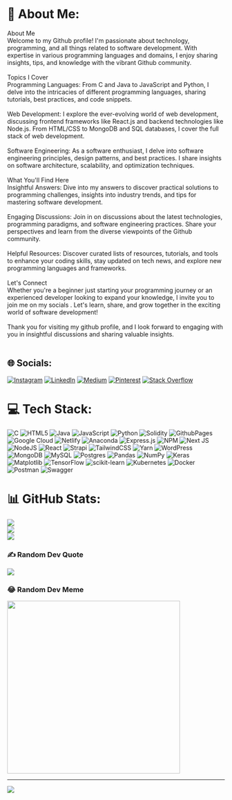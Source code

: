 # 💫 About Me:
About Me<br>Welcome to my Github profile! I'm passionate about technology, programming, and all things related to software development. With expertise in various programming languages and domains, I enjoy sharing insights, tips, and knowledge with the vibrant Github community.<br><br>Topics I Cover<br>Programming Languages: From C and Java to JavaScript and Python, I delve into the intricacies of different programming languages, sharing tutorials, best practices, and code snippets.<br><br>Web Development: I explore the ever-evolving world of web development, discussing frontend frameworks like React.js and backend technologies like Node.js. From HTML/CSS to MongoDB and SQL databases, I cover the full stack of web development.<br><br>Software Engineering: As a software enthusiast, I delve into software engineering principles, design patterns, and best practices. I share insights on software architecture, scalability, and optimization techniques.<br><br>What You'll Find Here<br>Insightful Answers: Dive into my answers to discover practical solutions to programming challenges, insights into industry trends, and tips for mastering software development.<br><br>Engaging Discussions: Join in on discussions about the latest technologies, programming paradigms, and software engineering practices. Share your perspectives and learn from the diverse viewpoints of the Github community.<br><br>Helpful Resources: Discover curated lists of resources, tutorials, and tools to enhance your coding skills, stay updated on tech news, and explore new programming languages and frameworks.<br><br>Let's Connect<br>Whether you're a beginner just starting your programming journey or an experienced developer looking to expand your knowledge, I invite you to join me on my socials . Let's learn, share, and grow together in the exciting world of software development!<br><br>Thank you for visiting my github profile, and I look forward to engaging with you in insightful discussions and sharing valuable insights.<br><br>


## 🌐 Socials:
[![Instagram](https://img.shields.io/badge/Instagram-%23E4405F.svg?logo=Instagram&logoColor=white)](https://instagram.com/thee._.freddyty) [![LinkedIn](https://img.shields.io/badge/LinkedIn-%230077B5.svg?logo=linkedin&logoColor=white)](https://linkedin.com/in/https://www.linkedin.com/in/fredrick-mutui-08647928a/overlay/about-this-profile/?lipi=urn%3Ali%3Apage%3Ad_flagship3_profile_view_base%3B1mWq2W3PQniEeeMSMlGIIg%3D%3D) [![Medium](https://img.shields.io/badge/Medium-12100E?logo=medium&logoColor=white)](https://medium.com/@@fredrickmutui640) [![Pinterest](https://img.shields.io/badge/Pinterest-%23E60023.svg?logo=Pinterest&logoColor=white)](https://pinterest.com/fredrickmutui) [![Stack Overflow](https://img.shields.io/badge/-Stackoverflow-FE7A16?logo=stack-overflow&logoColor=white)](https://stackoverflow.com/users/1178053) 

# 💻 Tech Stack:
![C](https://img.shields.io/badge/c-%2300599C.svg?style=plastic&logo=c&logoColor=white) ![HTML5](https://img.shields.io/badge/html5-%23E34F26.svg?style=plastic&logo=html5&logoColor=white) ![Java](https://img.shields.io/badge/java-%23ED8B00.svg?style=plastic&logo=openjdk&logoColor=white) ![JavaScript](https://img.shields.io/badge/javascript-%23323330.svg?style=plastic&logo=javascript&logoColor=%23F7DF1E) ![Python](https://img.shields.io/badge/python-3670A0?style=plastic&logo=python&logoColor=ffdd54) ![Solidity](https://img.shields.io/badge/Solidity-%23363636.svg?style=plastic&logo=solidity&logoColor=white) ![GithubPages](https://img.shields.io/badge/github%20pages-121013?style=plastic&logo=github&logoColor=white) ![Google Cloud](https://img.shields.io/badge/GoogleCloud-%234285F4.svg?style=plastic&logo=google-cloud&logoColor=white) ![Netlify](https://img.shields.io/badge/netlify-%23000000.svg?style=plastic&logo=netlify&logoColor=#00C7B7) ![Anaconda](https://img.shields.io/badge/Anaconda-%2344A833.svg?style=plastic&logo=anaconda&logoColor=white) ![Express.js](https://img.shields.io/badge/express.js-%23404d59.svg?style=plastic&logo=express&logoColor=%2361DAFB) ![NPM](https://img.shields.io/badge/NPM-%23CB3837.svg?style=plastic&logo=npm&logoColor=white) ![Next JS](https://img.shields.io/badge/Next-black?style=plastic&logo=next.js&logoColor=white) ![NodeJS](https://img.shields.io/badge/node.js-6DA55F?style=plastic&logo=node.js&logoColor=white) ![React](https://img.shields.io/badge/react-%2320232a.svg?style=plastic&logo=react&logoColor=%2361DAFB) ![Strapi](https://img.shields.io/badge/strapi-%232E7EEA.svg?style=plastic&logo=strapi&logoColor=white) ![TailwindCSS](https://img.shields.io/badge/tailwindcss-%2338B2AC.svg?style=plastic&logo=tailwind-css&logoColor=white) ![Yarn](https://img.shields.io/badge/yarn-%232C8EBB.svg?style=plastic&logo=yarn&logoColor=white) ![WordPress](https://img.shields.io/badge/WordPress-%23117AC9.svg?style=plastic&logo=WordPress&logoColor=white) ![MongoDB](https://img.shields.io/badge/MongoDB-%234ea94b.svg?style=plastic&logo=mongodb&logoColor=white) ![MySQL](https://img.shields.io/badge/mysql-%2300000f.svg?style=plastic&logo=mysql&logoColor=white) ![Postgres](https://img.shields.io/badge/postgres-%23316192.svg?style=plastic&logo=postgresql&logoColor=white) ![Pandas](https://img.shields.io/badge/pandas-%23150458.svg?style=plastic&logo=pandas&logoColor=white) ![NumPy](https://img.shields.io/badge/numpy-%23013243.svg?style=plastic&logo=numpy&logoColor=white) ![Keras](https://img.shields.io/badge/Keras-%23D00000.svg?style=plastic&logo=Keras&logoColor=white) ![Matplotlib](https://img.shields.io/badge/Matplotlib-%23ffffff.svg?style=plastic&logo=Matplotlib&logoColor=black) ![TensorFlow](https://img.shields.io/badge/TensorFlow-%23FF6F00.svg?style=plastic&logo=TensorFlow&logoColor=white) ![scikit-learn](https://img.shields.io/badge/scikit--learn-%23F7931E.svg?style=plastic&logo=scikit-learn&logoColor=white) ![Kubernetes](https://img.shields.io/badge/kubernetes-%23326ce5.svg?style=plastic&logo=kubernetes&logoColor=white) ![Docker](https://img.shields.io/badge/docker-%230db7ed.svg?style=plastic&logo=docker&logoColor=white) ![Postman](https://img.shields.io/badge/Postman-FF6C37?style=plastic&logo=postman&logoColor=white) ![Swagger](https://img.shields.io/badge/-Swagger-%23Clojure?style=plastic&logo=swagger&logoColor=white)
# 📊 GitHub Stats:
![](https://github-readme-stats.vercel.app/api?username=MEDDKFMF&theme=dark&hide_border=false&include_all_commits=false&count_private=false)<br/>
![](https://github-readme-streak-stats.herokuapp.com/?user=MEDDKFMF&theme=dark&hide_border=false)<br/>
![](https://github-readme-stats.vercel.app/api/top-langs/?username=MEDDKFMF&theme=dark&hide_border=false&include_all_commits=false&count_private=false&layout=compact)

### ✍️ Random Dev Quote
![](https://quotes-github-readme.vercel.app/api?type=vetical&theme=radical)

### 😂 Random Dev Meme
<img src='https://randommeme-five.vercel.app/' style="height: 400px;"/>

---
[![](https://visitcount.itsvg.in/api?id=MEDDKFMF&icon=0&color=0)](https://visitcount.itsvg.in)

<!-- Proudly created with GPRM ( https://gprm.itsvg.in ) -->
